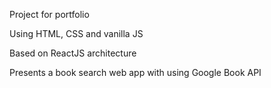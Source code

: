 Project for portfolio

Using HTML, CSS and vanilla JS

Based on ReactJS architecture

Presents a book search web app with using Google Book API